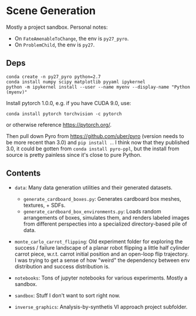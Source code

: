 # Scene Generation

Mostly a project sandbox. Personal notes:
- On `FateAmenableToChange`, the env is `py27_pyro`.
- On `ProblemChild`, the env is `py27`.

## Deps

```
conda create -n py27_pyro python=2.7
conda install numpy scipy matplotlib pyyaml ipykernel
python -m ipykernel install --user --name myenv --display-name "Python (myenv)"
```

Install pytorch 1.0.0, e.g. if you have CUDA 9.0, use:

```
conda install pytorch torchvision -c pytorch
```

or otherwise reference https://pytorch.org/.

Then pull down Pyro from https://github.com/uber/pyro (version needs
to be more recent than 3.0) and `pip install .`. I think now that
they published 3.0, it could be gotten from `conda install pyro-ppl`, but
the install from source is pretty painless since it's close to pure
Python.

## Contents
- `data`: Many data generation utilities and their generated datasets.
  - `generate_cardboard_boxes.py`: Generates cardboard box meshes, textures, + SDFs.
  - `generate_cardboard_box_environments.py`: Loads random arrangements of boxes,
  simulates them, and renders labeled images from different perspecties into
  a specialized directory-based pile of data.

- `monte_carlo_carrot_flipping`: Old experiment folder for exploring the
success / failure landscape of a planar robot flipping a little half cylinder
carrot piece, w.r.t. carrot initial position and an open-loop flip trajectory.
I was trying to get a sense of how "weird" the dependency between env distribution
and success distribution is.

- `notebooks`: Tons of jupyter notebooks for various experiments. Mostly a sandbox.

- `sandbox`: Stuff I don't want to sort right now.

- `inverse_graphics`: Analysis-by-synthetis VI approach project subfolder.